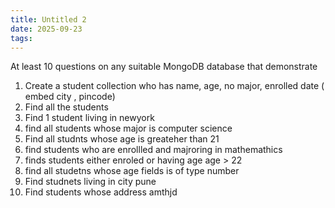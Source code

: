 ```yaml
---
title: Untitled 2
date: 2025-09-23
tags: 
---
```

At least 10 questions on any suitable MongoDB database that demonstrate

1. Create a student collection who has name, age, no major, enrolled date ( embed city , pincode)
 2. Find all the students
 3. Find 1 student living in newyork
 4. find all students whose major is computer science
 5. Find all studnts whose age is greateher than 21
 6. find students who are enrollled and majroring in mathemathics
 7. finds students either enroled or having age age > 22
 8. find all studetns whose age fields is of type number
 9. Find studnets living in city pune
 10. Find students whose address amthjd